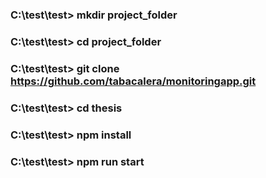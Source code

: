 ### C:\test\test> mkdir project_folder

### C:\test\test> cd project_folder

### C:\test\test> git clone https://github.com/tabacalera/monitoringapp.git

### C:\test\test> cd thesis

### C:\test\test> npm install

### C:\test\test> npm run start
